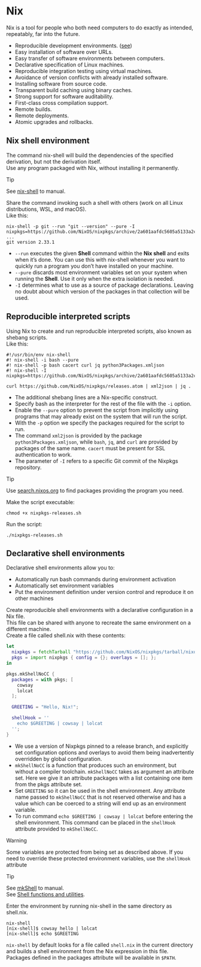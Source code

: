 # Nix
Nix is a tool for people who both need computers to do exactly as intended, repeatably, far into the future.
+ Reproducible development environments. ([see](#nix-shell-environment))
+ Easy installation of software over URLs.
+ Easy transfer of software environments between computers.
+ Declarative specification of Linux machines.
+ Reproducible integration testing using virtual machines.
+ Avoidance of version conflicts with already installed software.
+ Installing software from source code.
+ Transparent build caching using binary caches.
+ Strong support for software auditability.
+ First-class cross compilation support.
+ Remote builds.
+ Remote deployments.
+ Atomic upgrades and rollbacks.

## Nix shell environment
The command nix-shell will build the dependencies of the specified derivation, but not the derivation itself.\
Use any program packaged with Nix, without installing it permanently.

> [!TIP]
> See [nix-shell]([https://search.nixos.org/packages](https://nix.dev/manual/nix/2.18/command-ref/nix-shell)) to manual.

Share the command invoking such a shell with others (work on all Linux distributions, WSL, and macOS).\
Like this:
```shell
nix-shell -p git --run "git --version" --pure -I nixpkgs=https://github.com/NixOS/nixpkgs/archive/2a601aafdc5605a5133a2ca506a34a3a73377247.tar.gz
...
git version 2.33.1
```
+ `--run` executes the given **Shell** command within the **Nix shell** and exits when it’s done. You can use this with nix-shell whenever you want to quickly run a program you don’t have installed on your machine.
+ `--pure` discards most environment variables set on your system when running the **Shell**. Use it only when the extra isolation is needed.
+ `-I` determines what to use as a source of package declarations. Leaving no doubt about which version of the packages in that collection will be used.

## Reproducible interpreted scripts
Using Nix to create and run reproducible interpreted scripts, also known as shebang scripts.\
Like this:
```shell
#!/usr/bin/env nix-shell
#! nix-shell -i bash --pure
#! nix-shell -p bash cacert curl jq python3Packages.xmljson
#! nix-shell -I nixpkgs=https://github.com/NixOS/nixpkgs/archive/2a601aafdc5605a5133a2ca506a34a3a73377247.tar.gz

curl https://github.com/NixOS/nixpkgs/releases.atom | xml2json | jq .
```
+ The additional shebang lines are a Nix-specific construct.
+ Specify bash as the interpreter for the rest of the file with the `-i` option.
+ Enable the `--pure` option to prevent the script from implicitly using programs that may already exist on the system that will run the script.
+ With the `-p` option we specify the packages required for the script to run.
+ The command `xml2json` is provided by the package `python3Packages.xmljson`, while `bash`, `jq`, and `curl` are provided by packages of the same name. `cacert` must be present for SSL authentication to work.
+ The parameter of `-I` refers to a specific Git commit of the Nixpkgs repository.

> [!TIP]
> Use [search.nixos.org](https://search.nixos.org/packages) to find packages providing the program you need.

Make the script executable:
```shell
chmod +x nixpkgs-releases.sh
```
Run the script:
```shell
./nixpkgs-releases.sh
```

## Declarative shell environments
Declarative shell environments allow you to:
+ Automatically run bash commands during environment activation
+ Automatically set environment variables
+ Put the environment definition under version control and reproduce it on other machines

Create reproducible shell environments with a declarative configuration in a Nix file.\
This file can be shared with anyone to recreate the same environment on a different machine.\
Create a file called shell.nix with these contents:
```nix
let
  nixpkgs = fetchTarball "https://github.com/NixOS/nixpkgs/tarball/nixos-23.11";
  pkgs = import nixpkgs { config = {}; overlays = []; };
in

pkgs.mkShellNoCC {
  packages = with pkgs; [
    cowsay
    lolcat
  ];

  GREETING = "Hello, Nix!";

  shellHook = ''
    echo $GREETING | cowsay | lolcat
  '';
}
```
+ We use a version of Nixpkgs pinned to a release branch, and explicitly set configuration options and overlays to avoid them being inadvertently overridden by global configuration.
+ `mkShellNoCC` is a function that produces such an environment, but without a compiler toolchain. `mkShellNoCC` takes as argument an attribute set. Here we give it an attribute packages with a list containing one item from the pkgs attribute set.
+ Set `GREETING` so it can be used in the shell environment. Any attribute name passed to `mkShellNoCC` that is not reserved otherwise and has a value which can be coerced to a string will end up as an environment variable.
+ To run command `echo $GREETING | cowsay | lolcat` before entering the shell environment. This command can be placed in the `shellHook` attribute provided to `mkShellNoCC`.

> [!WARNING]
> Some variables are protected from being set as described above.
> If you need to override these protected environment variables, use the `shellHook` attribute

> [!TIP]
> See [mkShell](https://nixos.org/manual/nixpkgs/stable/#sec-pkgs-mkShell) to manual.\
> See [Shell functions and utilities](https://nixos.org/manual/nixpkgs/stable/#ssec-stdenv-functions).

Enter the environment by running nix-shell in the same directory as shell.nix.
```shell
nix-shell
[nix-shell]$ cowsay hello | lolcat
[nix-shell]$ echo $GREETING
```
`nix-shell` by default looks for a file called `shell.nix` in the current directory and builds a shell environment from the Nix expression in this file.\
Packages defined in the packages attribute will be available in `$PATH`.
